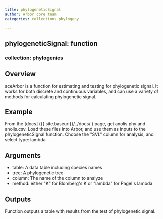 ```yaml
---
title: phylogeneticSignal
author: Arbor core team
categories: collections phylogeny

---
```


## phylogeneticSignal: function

### collection: phylogenies

## Overview

aceArbor is a function for estimating and testing for phylogenetic signal. It works for
both discrete and continuous variables, and can use a variety of methods for calculating
phylogenetic signal.

## Example

From the [docs] ({{ site.baseurl}}/../docs/ ) page, get anolis.phy and anolis.csv.
Load these files into Arbor, and use them as inputs to the phylogeneticSignal function. Choose
the "SVL" column for analysis, and select type: lambda.

## Arguments
- table: A data table including species names
- tree: A phylogenetic tree
- column: The name of the column to analyze
- method: either "K" for Blomberg's K or "lambda" for Pagel's lambda

## Outputs
Function outputs a table with results from the test of phylogenetic signal.
